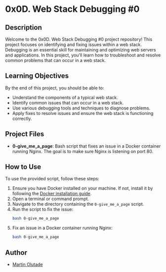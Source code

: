 # 0x0D. Web Stack Debugging #0

## Description

Welcome to the 0x0D. Web Stack Debugging #0 project repository! This project focuses on identifying and fixing issues within a web stack. Debugging is an essential skill for maintaining and optimizing web servers and applications. In this project, you'll learn how to troubleshoot and resolve common problems that can occur in a web stack.

## Learning Objectives

By the end of this project, you should be able to:

- Understand the components of a typical web stack.
- Identify common issues that can occur in a web stack.
- Use various debugging tools and techniques to diagnose problems.
- Apply fixes to resolve issues and ensure the web stack is functioning correctly.

## Project Files

- **0-give_me_a_page**: Bash script that fixes an issue in a Docker container running Nginx. The goal is to make sure Nginx is listening on port 80.

## How to Use

To use the provided script, follow these steps:

1. Ensure you have Docker installed on your machine. If not, install it by following the [Docker installation guide](https://docs.docker.com/get-docker/).
2. Open a terminal or command prompt.
3. Navigate to the directory containing the `0-give_me_a_page` script.
4. Run the script to fix the issue:
   ```bash
   bash 0-give_me_a_page
   ```
5. Fix an issue in a Docker container running Nginx:
   ```bash
   bash 0-give_me_a_page
   ```

## Author

- [Martin Olutade](https://github.com/silgenius) 
